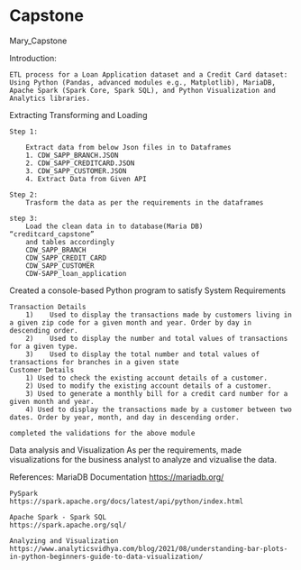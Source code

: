 # Capstone
Mary_Capstone

Introduction:

    ETL process for a Loan Application dataset and a Credit Card dataset: 
    Using Python (Pandas, advanced modules e.g., Matplotlib), MariaDB, Apache Spark (Spark Core, Spark SQL), and Python Visualization and Analytics libraries. 

Extracting Transforming and Loading

    Step 1:

        Extract data from below Json files in to Dataframes
        1. CDW_SAPP_BRANCH.JSON
        2. CDW_SAPP_CREDITCARD.JSON
        3. CDW_SAPP_CUSTOMER.JSON
        4. Extract Data from Given API 

    Step 2:
        Trasform the data as per the requirements in the dataframes

    step 3: 
        Load the clean data in to database(Maria DB)  “creditcard_capstone”
        and tables accordingly
        CDW_SAPP_BRANCH
        CDW_SAPP_CREDIT_CARD
        CDW_SAPP_CUSTOMER 
        CDW-SAPP_loan_application 


Created a console-based Python program to satisfy System Requirements

    Transaction Details 
        1)    Used to display the transactions made by customers living in a given zip code for a given month and year. Order by day in descending order.
        2)    Used to display the number and total values of transactions for a given type.
        3)    Used to display the total number and total values of transactions for branches in a given state
    Customer Details
        1) Used to check the existing account details of a customer.
        2) Used to modify the existing account details of a customer.
        3) Used to generate a monthly bill for a credit card number for a given month and year.
        4) Used to display the transactions made by a customer between two dates. Order by year, month, and day in descending order.

    completed the validations for the above module


Data analysis and Visualization
    As per the requirements, made visualizations for the business analyst to analyze and vizualise the data.


References:
    MariaDB Documentation
    https://mariadb.org/

    PySpark
    https://spark.apache.org/docs/latest/api/python/index.html

    Apache Spark - Spark SQL
    https://spark.apache.org/sql/

    Analyzing and Visualization 
    https://www.analyticsvidhya.com/blog/2021/08/understanding-bar-plots-in-python-beginners-guide-to-data-visualization/
